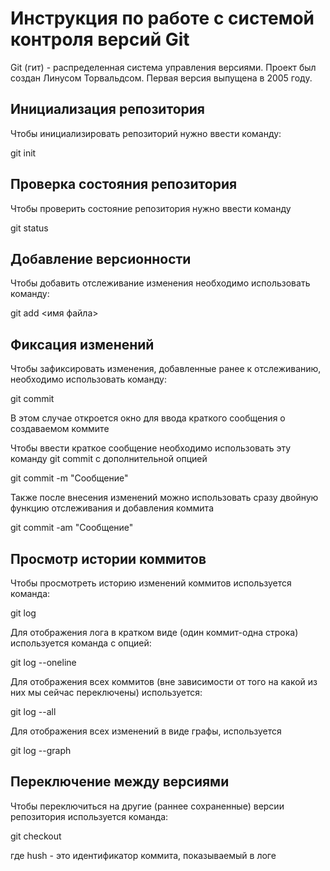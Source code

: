 # **Инструкция по работе с системой контроля версий Git**

Git (гит) - распределенная система управления версиями. Проект был создан Линусом Торвальдсом. Первая версия выпущена в 2005 году. 

## Инициализация репозитория 

Чтобы инициализировать репозиторий нужно ввести команду:

git init

## Проверка состояния репозитория

Чтобы проверить состояние репозитория нужно ввести команду 

git status

## Добавление версионности

Чтобы добавить отслеживание изменения необходимо использовать команду:

git add <имя файла>

## Фиксация изменений 

Чтобы зафиксировать изменения, добавленные ранее к отслеживанию, необходимо использовать команду:

git commit 

В этом случае откроется окно для ввода краткого сообщения о создаваемом коммите

Чтобы ввести краткое сообщение необходимо использовать эту команду git commit с дополнительной опцией

git commit -m "Сообщение"

Также после внесения изменений можно использовать сразу двойную функцию отслеживания и добавления коммита 
 
 git commit -am "Сообщение"

 ## Просмотр истории коммитов

 Чтобы просмотреть историю изменений коммитов используется команда:

 git log

 Для отображения лога в кратком виде (один коммит-одна строка) используется команда с опцией:

 git log --oneline

 Для отображения всех коммитов (вне зависимости от того на какой из них мы сейчас переключены) используется:

 git log --all

 Для отображения всех изменений в виде графы, используется

 git log --graph

 ## Переключение между версиями

 Чтобы переключиться на другие (раннее сохраненные) версии репозитория используется команда:

 git checkout <hash>
 
 где hush - это идентификатор коммита, показываемый в логе
 



